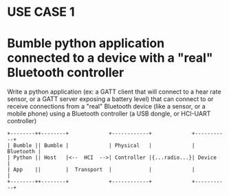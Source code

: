 USE CASE 1
==========

# Bumble python application connected to a device with a "real" Bluetooth controller

Write a python application (ex: a GATT client that will connect to a hear rate sensor, or a GATT server exposing a battery level) that can connect to or receive connections from a "real" Bluetooth device (like a sensor, or a mobile phone) using a Bluetooth controller (a USB dongle, or HCI-UART controller)

```
+--------++--------+             +------------+             +-----------+
| Bumble || Bumble |             | Physical   |             | Bluetooth |
| Python || Host   |<--  HCI  -->| Controller |{...radio...}| Device    |
| App    ||        |  Transport  |            |             |           |
+--------++--------+             +------------+             +-----------+
```